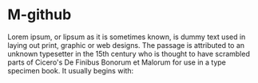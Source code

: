 # M-github

Lorem ipsum, or lipsum as it is sometimes known, is dummy text used in laying out print, graphic or web designs. The passage is attributed to an unknown typesetter in the 15th century who is thought to have scrambled parts of Cicero's De Finibus Bonorum et Malorum for use in a type specimen book. It usually begins with:
